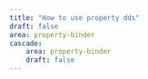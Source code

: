 ```yaml
---
title: "How to use property dds"
draft: false
area: property-binder
cascade:
    area: property-binder
    draft: false
---
```

